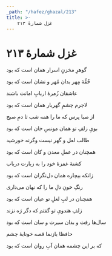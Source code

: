 ```yaml
---
_path: "/hafez/ghazal/213"
title: >-
    غزل شمارهٔ ۲۱۳
---
```

# غزل شمارهٔ ۲۱۳

<div class="b" id="bn1"><div class="m1"><p>گوهرِ مخزنِ اسرار همان است که بود</p></div>
<div class="m2"><p>حُقِّهٔ مِهر بدان مُهر و نشان است که بود</p></div></div>
<div class="b" id="bn2"><div class="m1"><p>عاشقان زُمرهٔ اربابِ امانت باشند</p></div>
<div class="m2"><p>لاجرم چشمِ گهربار همان است که بود</p></div></div>
<div class="b" id="bn3"><div class="m1"><p>از صبا پرس که ما را همه شب تا دمِ صبح</p></div>
<div class="m2"><p>بویِ زلفِ تو همان مونسِ جان است که بود</p></div></div>
<div class="b" id="bn4"><div class="m1"><p>طالب لعل و گهر نیست وگرنه خورشید</p></div>
<div class="m2"><p>همچنان در عملِ معدن و کان است که بود</p></div></div>
<div class="b" id="bn5"><div class="m1"><p>کشتهٔ غمزهٔ خود را به زیارت دریاب</p></div>
<div class="m2"><p>زانکه بیچاره همان دل‌نگران است که بود</p></div></div>
<div class="b" id="bn6"><div class="m1"><p>رنگِ خونِ دلِ ما را که نهان می‌داری</p></div>
<div class="m2"><p>همچنان در لبِ لعلِ تو عیان است که بود</p></div></div>
<div class="b" id="bn7"><div class="m1"><p>زلفِ هندویِ تو گفتم که دگر رَه نزند</p></div>
<div class="m2"><p>سال‌ها رفت و بدان سیرت و سان است که بود</p></div></div>
<div class="b" id="bn8"><div class="m1"><p>حافظا بازنما قصه خونابهٔ چشم</p></div>
<div class="m2"><p>که بر این چشمه همان آبِ روان است که بود</p></div></div>
